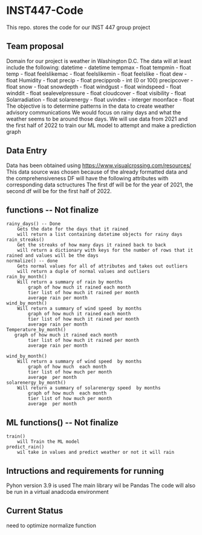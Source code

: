 # INST447-Code
 This repo. stores the code for our INST 447 group project

## Team proposal 
Domain for our project is weather in Washington D.C.
The data will at least include the following: 
    datetime  - datetime 
    tempmax - float 
    tempmin - float 
    temp - float 
    feelslikemac - float 
    feelslikemin - float 
    feelslike - float 
    dew - float 
    Humidity - float 
    precip - float 
    precipprob - int (0 or 100)
    precipcover - float 
    snow - float 
    snowdepth - float 
    windgust - float 
    windspeed - float 
    winddit - float 
    sealevelpressure - float 
    cloudcover - float 
    visibility - float 
    Solarradiation - float 
    solarenergy - float 
    uvindex - interger 
    moonface - float
The objective is to determine patterns in the data to create weather advisory communications 
We would focus on rainy days and what the weather seems to be around those days. 
We will use data from 2021 and the first half of 2022 to train our ML model to attempt and make a prediction graph


## Data Entry
Data has been obtained using https://www.visualcrossing.com/resources/
This data source was chosen because of the already formatted data and the comprehensiveness 
DF will have the following attributes with corresponding data sctructures 
The first df will be for the year of 2021, the second df will be for the first half of 2022.

## functions -- Not finalize 
    
    rainy_days() -- Done
        Gets the date for the days that it rained 
        will return a list containing datetime objects for rainy days 
    rain_streaks()
        Get the streaks of how many days it rained back to back 
        will return a dictionary with keys for the number of rows that it rained and values will be the days
    normalize() -- done
        Gets normal values for all of attributes and takes out outliers
        will return a duple of normal values and outliers 
    rain_by_month() 
        Will return a summary of rain by months
            graph of how much it rained each month
            tier list of how much it rained per month 
            average rain per month 
    wind_by_month()
        Will return a summary of wind speed  by months
            graph of how much it rained each month
            tier list of how much it rained per month 
            average rain per month 
    Temperature_by_month()
       graph of how much it rained each month
            tier list of how much it rained per month 
            average rain per month 
    
    wind_by_month()
        Will return a summary of wind speed  by months
            graph of how much  each month
            tier list of how much per month 
            average  per month 
    solarenergy_by_month()
        Will return a summary of solarenergy speed  by months
            graph of how much  each month
            tier list of how much per month 
            average  per month 
    
## ML functions() -- Not finalize 
    train()
        will Train the ML model 
    predict_rain()
        wil take in values and predict weather or not it will rain 


## Intructions and requirements for running 
Pyhon version 3.9 is used 
The main library wil be Pandas 
The code will also be run in a virtual anadcoda environment

    
## Current Status 
need to optimize normalize function
